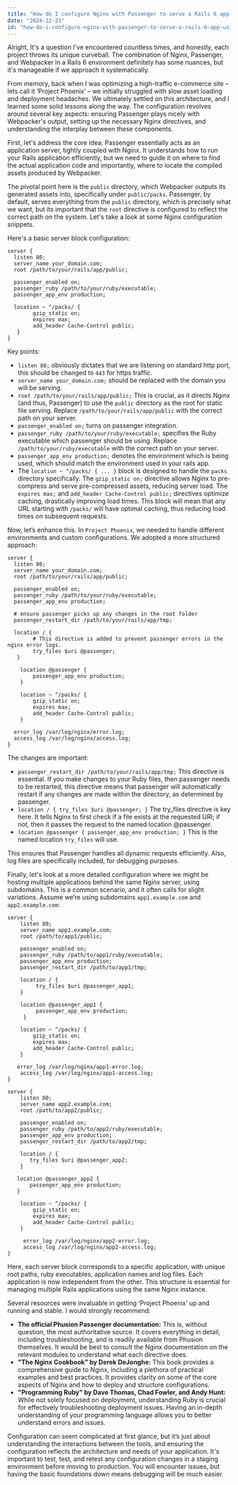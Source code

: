 ```yaml
---
title: "How do I configure Nginx with Passenger to serve a Rails 6 app using Webpacker?"
date: "2024-12-23"
id: "how-do-i-configure-nginx-with-passenger-to-serve-a-rails-6-app-using-webpacker"
---
```


Alright,  It's a question I've encountered countless times, and honestly, each project throws its unique curveball. The combination of Nginx, Passenger, and Webpacker in a Rails 6 environment definitely has some nuances, but it's manageable if we approach it systematically.

From memory, back when I was optimizing a high-traffic e-commerce site – lets call it ‘Project Phoenix’ – we initially struggled with slow asset loading and deployment headaches. We ultimately settled on this architecture, and I learned some solid lessons along the way. The configuration revolves around several key aspects: ensuring Passenger plays nicely with Webpacker's output, setting up the necessary Nginx directives, and understanding the interplay between these components.

First, let's address the core idea: Passenger essentially acts as an application server, tightly coupled with Nginx. It understands how to run your Rails application efficiently, but we need to guide it on where to find the actual application code and importantly, where to locate the compiled assets produced by Webpacker.

The pivotal point here is the `public` directory, which Webpacker outputs its generated assets into, specifically under `public/packs`. Passenger, by default, serves everything from the `public` directory, which is precisely what we want, but its important that the `root` directive is configured to reflect the correct path on the system. Let's take a look at some Nginx configuration snippets.

Here's a basic server block configuration:

```nginx
server {
  listen 80;
  server_name your_domain.com;
  root /path/to/your/rails/app/public;

  passenger_enabled on;
  passenger_ruby /path/to/your/ruby/executable;
  passenger_app_env production;

  location ~ ^/packs/ {
        gzip_static on;
        expires max;
        add_header Cache-Control public;
   }
}
```

Key points:

*   `listen 80;` obviously dictates that we are listening on standard http port, this should be changed to `443` for https traffic.
*   `server_name your_domain.com;` should be replaced with the domain you will be serving.
*   `root /path/to/your/rails/app/public;` This is crucial, as it directs Nginx (and thus, Passenger) to use the `public` directory as the root for static file serving. Replace `/path/to/your/rails/app/public` with the correct path on your server.
*   `passenger_enabled on;` turns on passenger integration.
*   `passenger_ruby /path/to/your/ruby/executable;` specifies the Ruby executable which passenger should be using. Replace `/path/to/your/ruby/executable` with the correct path on your server.
*   `passenger_app_env production;` denotes the environment which is being used, which should match the environment used in your rails app.
*   The `location ~ ^/packs/ { ... }` block is designed to handle the `packs` directory specifically. The `gzip_static on;` directive allows Nginx to pre-compress and serve pre-compressed assets, reducing server load. The `expires max;` and `add_header Cache-Control public;` directives optimize caching, drastically improving load times. This block will mean that any URL starting with `/packs/` will have optimal caching, thus reducing load times on subsequent requests.

Now, let’s enhance this. In `Project Phoenix`, we needed to handle different environments and custom configurations. We adopted a more structured approach:

```nginx
server {
  listen 80;
  server_name your_domain.com;
  root /path/to/your/rails/app/public;

  passenger_enabled on;
  passenger_ruby /path/to/your/ruby/executable;
  passenger_app_env production;
  
  # ensure passenger picks up any changes in the root folder
  passenger_restart_dir /path/to/your/rails/app/tmp;
  
  location / {
        # This directive is added to prevent passenger errors in the nginx error logs.
        try_files $uri @passenger;
   }

    location @passenger {
        passenger_app_env production;
    }
  
    location ~ ^/packs/ {
        gzip_static on;
        expires max;
        add_header Cache-Control public;
    }

  error_log /var/log/nginx/error.log;
  access_log /var/log/nginx/access.log;
}
```

The changes are important:

*   `passenger_restart_dir /path/to/your/rails/app/tmp;` This directive is essential. If you make changes to your Ruby files, then passenger needs to be restarted, this directive means that passenger will automatically restart if any changes are made within the directory, as determined by passenger.
*   `location / { try_files $uri @passenger; }` The try_files directive is key here. It tells Nginx to first check if a file exists at the requested URI; if not, then it passes the request to the named location @passenger.
*  `location @passenger { passenger_app_env production; }` This is the named location `try_files` will use.

This ensures that Passenger handles all dynamic requests efficiently. Also, log files are specifically included, for debugging purposes.

Finally, let's look at a more detailed configuration where we might be hosting multiple applications behind the same Nginx server, using subdomains. This is a common scenario, and it often calls for slight variations. Assume we’re using subdomains `app1.example.com` and `app2.example.com`:

```nginx
server {
    listen 80;
    server_name app1.example.com;
    root /path/to/app1/public;

    passenger_enabled on;
    passenger_ruby /path/to/app1/ruby/executable;
    passenger_app_env production;
    passenger_restart_dir /path/to/app1/tmp;

    location / {
         try_files $uri @passenger_app1;
    }

    location @passenger_app1 {
         passenger_app_env production;
     }

    location ~ ^/packs/ {
        gzip_static on;
        expires max;
        add_header Cache-Control public;
    }
     
   error_log /var/log/nginx/app1-error.log;
    access_log /var/log/nginx/app1-access.log;
}

server {
    listen 80;
    server_name app2.example.com;
    root /path/to/app2/public;

    passenger_enabled on;
    passenger_ruby /path/to/app2/ruby/executable;
    passenger_app_env production;
    passenger_restart_dir /path/to/app2/tmp;

    location / {
       try_files $uri @passenger_app2;
    }

   location @passenger_app2 {
       passenger_app_env production;
   }

    location ~ ^/packs/ {
        gzip_static on;
        expires max;
        add_header Cache-Control public;
    }
    
     error_log /var/log/nginx/app2-error.log;
     access_log /var/log/nginx/app2-access.log;
}
```

Here, each server block corresponds to a specific application, with unique root paths, ruby executables, application names and log files. Each application is now independent from the other. This structure is essential for managing multiple Rails applications using the same Nginx instance.

Several resources were invaluable in getting ‘Project Phoenix’ up and running and stable. I would strongly recommend:

*   **The official Phusion Passenger documentation:** This is, without question, the most authoritative source. It covers everything in detail, including troubleshooting, and is readily available from Phusion themselves. It would be best to consult the Nginx documentation on the relevant modules to understand what each directive does.
*   **"The Nginx Cookbook" by Derek DeJonghe:** This book provides a comprehensive guide to Nginx, including a plethora of practical examples and best practices. It provides clarity on some of the core aspects of Nginx and how to deploy and structure configurations.
*   **"Programming Ruby" by Dave Thomas, Chad Fowler, and Andy Hunt:** While not solely focused on deployment, understanding Ruby is crucial for effectively troubleshooting deployment issues. Having an in-depth understanding of your programming language allows you to better understand errors and issues.

Configuration can seem complicated at first glance, but it’s just about understanding the interactions between the tools, and ensuring the configuration reflects the architecture and needs of your application. It's important to test, test, and retest any configuration changes in a staging environment before moving to production. You will encounter issues, but having the basic foundations down means debugging will be much easier.

